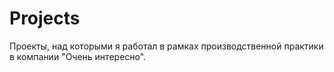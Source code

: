 # Projects
Проекты, над которыми я работал в рамках производственной практики в компании "Очень интересно".
